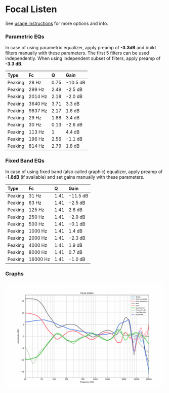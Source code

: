 # Focal Listen
See [usage instructions](https://github.com/jaakkopasanen/AutoEq#usage) for more options and info.

### Parametric EQs
In case of using parametric equalizer, apply preamp of **-3.3dB** and build filters manually
with these parameters. The first 5 filters can be used independently.
When using independent subset of filters, apply preamp of **-3.3 dB**.

| Type    | Fc      |    Q | Gain     |
|:--------|:--------|:-----|:---------|
| Peaking | 28 Hz   | 0.75 | -10.5 dB |
| Peaking | 299 Hz  | 2.49 | -2.5 dB  |
| Peaking | 2014 Hz | 2.18 | -2.0 dB  |
| Peaking | 3640 Hz | 3.71 | 3.3 dB   |
| Peaking | 9837 Hz | 2.17 | 1.6 dB   |
| Peaking | 29 Hz   | 1.88 | 3.4 dB   |
| Peaking | 30 Hz   | 0.13 | -2.6 dB  |
| Peaking | 113 Hz  | 1    | 4.4 dB   |
| Peaking | 196 Hz  | 2.56 | -1.1 dB  |
| Peaking | 814 Hz  | 2.79 | 1.8 dB   |

### Fixed Band EQs
In case of using fixed band (also called graphic) equalizer, apply preamp of **-1.8dB**
(if available) and set gains manually with these parameters.

| Type    | Fc       |    Q | Gain     |
|:--------|:---------|:-----|:---------|
| Peaking | 31 Hz    | 1.41 | -11.5 dB |
| Peaking | 63 Hz    | 1.41 | -2.5 dB  |
| Peaking | 125 Hz   | 1.41 | 2.8 dB   |
| Peaking | 250 Hz   | 1.41 | -2.9 dB  |
| Peaking | 500 Hz   | 1.41 | -0.1 dB  |
| Peaking | 1000 Hz  | 1.41 | 1.4 dB   |
| Peaking | 2000 Hz  | 1.41 | -2.3 dB  |
| Peaking | 4000 Hz  | 1.41 | 1.9 dB   |
| Peaking | 8000 Hz  | 1.41 | 0.7 dB   |
| Peaking | 16000 Hz | 1.41 | -1.0 dB  |

### Graphs
![](./Focal%20Listen.png)